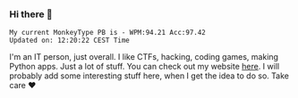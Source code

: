### Hi there 👋
<!-- PB START -->
```
My current MonkeyType PB is - WPM:94.21 Acc:97.42
Updated on: 12:20:22 CEST Time
```
<!-- PB END -->
I'm an IT person, just overall. I like CTFs, hacking, coding games, making Python apps. Just a lot of stuff.
You can check out my website [here](https://skill3472.github.io/).
I will probably add some interesting stuff here, when I get the idea to do so. Take care ❤️
